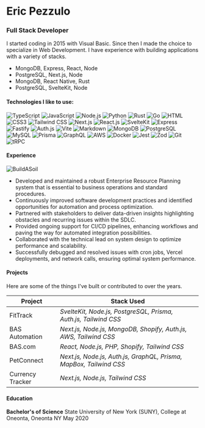 # Eric Pezzulo
### Full Stack Developer

  I started coding in 2015 with Visual Basic. Since then I made the choice to specialize in Web Development.
  I have experience with building applications with a variety of stacks.
  - MongoDB, Express, React, Node
  - PostgreSQL, Next.js, Node
  - MongoDB, React Native, Rust
  - PostgreSQL, SvelteKit, Node

#### Technologies I like to use: 
![TypeScript](https://img.shields.io/badge/TypeScript-007ACC?logo=typescript&logoColor=white) ![JavaScript](https://img.shields.io/badge/JavaScipt-%23efd81d?logo=JavaScript&logoColor=black) ![Node.js](https://img.shields.io/badge/Node.js-43853D?logo=node.js&logoColor=white) ![Python](https://img.shields.io/badge/Python-3776AB?logo=python&logoColor=white) ![Rust](https://img.shields.io/badge/Rust-%23ef4900?logo=Rust&logoColor=white) ![Go](https://img.shields.io/badge/Go-%2300aed8?logo=Go&logoColor=white) ![HTML](https://img.shields.io/badge/HTML5-E34F26?logo=html5&logoColor=white) ![CSS3](https://img.shields.io/badge/CSS3-1572B6?logo=css3&logoColor=white) ![Tailwind CSS](https://img.shields.io/badge/Tailwind%20CSS-%2338bdf8?logo=TailwindCSS&logoColor=white) ![Next.js](https://img.shields.io/badge/Next.js-black?logo=Next.js&logoColor=white) ![React.js](https://img.shields.io/badge/React.js-0081CB?logo=react&logoColor=61DAFB) ![SvelteKit](https://img.shields.io/badge/SvelteKit-%23ff4408?logo=Svelte&logoColor=white) ![Express](https://img.shields.io/badge/Express-white?logo=Express&logoColor=black) ![Fastify](https://img.shields.io/badge/Fastify-black?logo=Fastify&logoColor=white) ![Auth.js](https://img.shields.io/badge/Auth.js-%231eb1ed?logo=Auth0&logoColor=white) ![Vite](https://img.shields.io/badge/Vite-593D88?logo=vite&logoColor=white) ![Markdown](https://img.shields.io/badge/Markdown-000000?logo=markdown&logoColor=white) ![MongoDB](https://img.shields.io/badge/MongoDB-%2317ad55?logo=MongoDB&logoColor=white) ![PostgreSQL](https://img.shields.io/badge/PostgreSQL-%2331648c?logo=PostgreSQL&logoColor=white) ![MySQL](https://img.shields.io/badge/MySQL-005C84?logo=mysql&logoColor=white) ![Prisma](https://img.shields.io/badge/Prisma-%236c69fd?logo=Prisma&logoColor=white) ![GraphQL](https://img.shields.io/badge/GraphQL-%23e535ab?logo=GraphQL&logoColor=white) ![AWS](https://img.shields.io/badge/AWS-%23ff9900?logo=Amazon&logoColor=white) ![Docker](https://img.shields.io/badge/Docker-0CC1F3?logo=docker&logoColor=white) ![Jest](https://img.shields.io/badge/Jest-%23b54726?logo=Jest&logoColor=white) ![Zod](https://img.shields.io/badge/Zod-%23377cc8?logo=Zod&logoColor=white) ![Git](https://img.shields.io/badge/Git-%23f05539?logo=Git&logoColor=white) ![tRPC](https://img.shields.io/badge/tRPC-%23398ccb?logo=tRPC&logoColor=white)

#### Experience
![BuildASoil](https://img.shields.io/badge/BuildASoil-Full%20Stack%20Developer-black?style=for-the-badge&labelColor=%2317ad15)
- Developed and maintained a robust Enterprise Resource Planning system that is essential to business
operations and standard procedures.
- Continuously improved software development practices and identified opportunities for automation and process optimization.
- Partnered with stakeholders to deliver data-driven insights highlighting obstacles and recurring issues within the SDLC.
- Provided ongoing support for CI/CD pipelines, enhancing workflows and paving the way for automated
integration possibilities.
- Collaborated with the technical lead on system design to optimize performance and scalability.
- Successfully debugged and resolved issues with cron jobs, Vercel deployments, and network calls, ensuring
optimal system performance.

#### Projects
Here are some of the things I've built or contributed to over the years.

| Project | Stack Used |
| ------ | ------ |
| FitTrack | _SvelteKit, Node.js, PostgreSQL, Prisma, Auth.js, Tailwind CSS_  |
| BAS Automation | _Next.js, Node.js, MongoDB, Shopify, Auth.js, AWS, Tailwind CSS_  |
| BAS.com | _React, Node.js, PHP, Shopify, Tailwind CSS_   |
| PetConnect | _Next.js, Node.js, Auth.js, GraphQL, Prisma, MapBox, Tailwind CSS_  |
| Currency Tracker | _Next.js, Node.js, Tailwind CSS_ |

#### Education
**Bachelor's of Science**
State University of New York (SUNY), College at Oneonta, Oneonta                        NY May 2020
